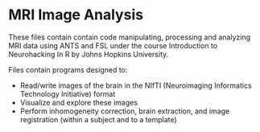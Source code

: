 # MRI Image Analysis

These files contain contain code manipulating, processing and analyzing MRI data using ANTS and FSL under the course Introduction to Neurohacking In R by Johns Hopkins University.

Files contain programs designed to: 
- Read/write images of the brain in the NIfTI (Neuroimaging Informatics Technology Initiative) format
- Visualize and explore these images
- Perform inhomogeneity correction, brain extraction, and image registration (within a subject and to a template)
